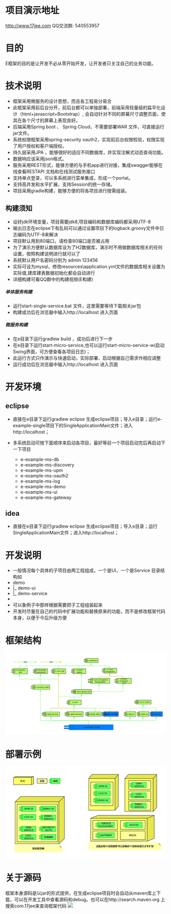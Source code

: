 ﻿
# 项目演示地址
http://www.17jee.com     QQ交流群: 540553957
# 目的
E框架的目的是让开发不必从零开始开发，让开发者只关注自己的业务功能。
# 技术说明
* 框架采用微服务的设计思想，而且各工程易分易合
* 此框架采用前后台分开，前后台都可以单独部署，前端采用轻量级的扁平化设计（html+javascript+Bootstrap）, 会自动针对不同的屏幕尺寸调整页面，使其在各个尺寸的屏幕上表现良好。 
* 后端采用Spring boot 、 Spring Cloud，不需要部署WAR 文件，可直接运行jar文件。
* 系统权限框架采用spring-security oauth2，实现前后台权限校验，权限实现了用户授权和客户端授权。
* 持久层采用JPA ，能够很好的适应不同数据库，并实现注解式动态查询功能。
* 数据响应该采用json格式。
* 服务采用REST形式，能够方便的与手机app进行对接，集成swagger能够在线查看RESTAPI 文档和在线测试服务接口
* 支持单点登录，可以多系统进行菜单集成，形成一个portal。
* 支持高并发和水平扩展，支持Session的统一存储。
* 项目采用gradle构建，能够方便的将各项目进行按需组装。

## 构建须知
* 设好jdk环境变量，项目需要jdk8,项目编码和数据库编码都采用UTF-8
* 输出日志在eclipse下有乱码可以通过设置项目下的logback.groovy文件中日志编码为UTF-8来解决
* 项目默认用到80端口，请检查80端口是否被占用
* 为了演示方便默认数据库设为了H2数据库，演示时不用做数据库相关的任何设置，按照构建说明进行就可以了
* 系统默认用户名密码分别为 admin    123456
* 实际可设为mysql，修改resources\application.yml文件的数据库相关设置为实际值,建库建表数据初始化都会自动进行
* 详细构建可看QQ群中的构建视频(E构建)

##### 单体服务构建

* 运行start-single-service.bat 文件，这里需要等待下载相关jar包
* 构建成功后在浏览器中输入http://localhost  进入页面

##### 微服务构建

* 在e目录下运行gradlew build ，成功后进行下一步
* 在e目录下运行start-micro-service,也可以运行start-micro-service-w(启动Swing界面，可方便查看各项目日志)；
* 此运行方式只作演示与快速启动，实际部署、启动根据自己需求作相应调整
* 运行成功后在浏览器中输入http://localhost  进入页面

# 开发环境

## eclipse
 
* 直接在e目录下运行gradlew  eclipse 生成eclipse项目；导入e目录；运行e-example-single项目下的SingleApplicationMain文件；进入http://localhost；
* 多系统启动可按下面顺序来启动各项目，最好等前一个项目启动完后再启动下一下项目

	- e-example-ms-db
    - e-example-ms-discovery
    - e-example-ms-upm
    - e-example-ms-oauth2
    - e-example-ms-log
	- e-example-ms-demo
    - e-example-ms-ui
    - e-example-ms-gateway

## idea

* 直接在e目录下运行gradlew  eclipse 生成eclipse项目；导入e目录；运行SingleApplicationMain文件；进入http://localhost；

# 开发说明

* 一般情况每个具体的子项目由两工程组成，一个是UI，一个是Service 目录结构如
* 	demo
*    |_   demo-ui
*    |_   demo-service
*  
* 可以象例子中那样根据需要把子工程组装起来
* 开发时尽量在自己的代码中扩展功能和替换原来的功能，而不是修改框架代码本身，以便于今后升级方便

# 框架结构
![](framework.png)

# 部署示例
![](deploy.png)

# 关于源码
框架本身源码是以jar的形式提供，在生成eclipse项目时会自动从maven库上下载，可以在开发工具中查看源码和debug。也可以在http://search.maven.org 上搜索com.17jee来查询框架代码
![](resource.png)
